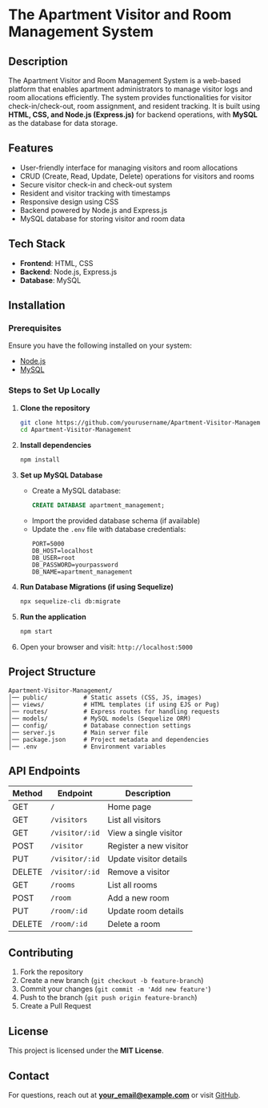 # The Apartment Visitor and Room Management System

## Description
The Apartment Visitor and Room Management System is a web-based platform that enables apartment administrators to manage visitor logs and room allocations efficiently. The system provides functionalities for visitor check-in/check-out, room assignment, and resident tracking. It is built using **HTML, CSS, and Node.js (Express.js)** for backend operations, with **MySQL** as the database for data storage.

## Features
- User-friendly interface for managing visitors and room allocations
- CRUD (Create, Read, Update, Delete) operations for visitors and rooms
- Secure visitor check-in and check-out system
- Resident and visitor tracking with timestamps
- Responsive design using CSS
- Backend powered by Node.js and Express.js
- MySQL database for storing visitor and room data

## Tech Stack
- **Frontend**: HTML, CSS
- **Backend**: Node.js, Express.js
- **Database**: MySQL

## Installation

### Prerequisites
Ensure you have the following installed on your system:
- [Node.js](https://nodejs.org/)
- [MySQL](https://dev.mysql.com/downloads/installer/)

### Steps to Set Up Locally

1. **Clone the repository**
   ```sh
   git clone https://github.com/yourusername/Apartment-Visitor-Management.git
   cd Apartment-Visitor-Management
   ```

2. **Install dependencies**
   ```sh
   npm install
   ```

3. **Set up MySQL Database**
   - Create a MySQL database:
     ```sql
     CREATE DATABASE apartment_management;
     ```
   - Import the provided database schema (if available)
   - Update the `.env` file with database credentials:
     ```env
     PORT=5000
     DB_HOST=localhost
     DB_USER=root
     DB_PASSWORD=yourpassword
     DB_NAME=apartment_management
     ```

4. **Run Database Migrations (if using Sequelize)**
   ```sh
   npx sequelize-cli db:migrate
   ```

5. **Run the application**
   ```sh
   npm start
   ```

6. Open your browser and visit: `http://localhost:5000`

## Project Structure
```
Apartment-Visitor-Management/
│── public/          # Static assets (CSS, JS, images)
│── views/           # HTML templates (if using EJS or Pug)
│── routes/          # Express routes for handling requests
│── models/          # MySQL models (Sequelize ORM)
│── config/          # Database connection settings
│── server.js        # Main server file
│── package.json     # Project metadata and dependencies
│── .env             # Environment variables
```

## API Endpoints
| Method | Endpoint           | Description                |
|--------|-------------------|----------------------------|
| GET    | `/`               | Home page                  |
| GET    | `/visitors`       | List all visitors          |
| GET    | `/visitor/:id`    | View a single visitor      |
| POST   | `/visitor`        | Register a new visitor     |
| PUT    | `/visitor/:id`    | Update visitor details     |
| DELETE | `/visitor/:id`    | Remove a visitor           |
| GET    | `/rooms`          | List all rooms             |
| POST   | `/room`           | Add a new room             |
| PUT    | `/room/:id`       | Update room details        |
| DELETE | `/room/:id`       | Delete a room              |

## Contributing
1. Fork the repository
2. Create a new branch (`git checkout -b feature-branch`)
3. Commit your changes (`git commit -m 'Add new feature'`)
4. Push to the branch (`git push origin feature-branch`)
5. Create a Pull Request

## License
This project is licensed under the **MIT License**.

## Contact
For questions, reach out at **your_email@example.com** or visit [GitHub](https://github.com/yourusername/).

